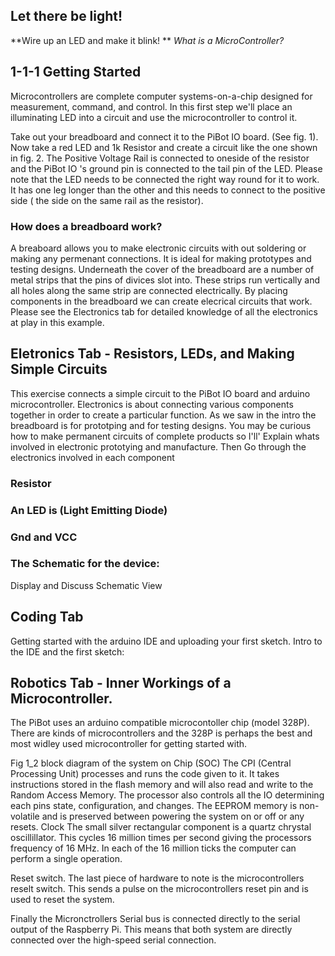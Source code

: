 ## Let there be light! 

**Wire up an LED and make it blink! ** *What is a MicroController?*

## 1-1-1 Getting Started

Microcontrollers are complete computer systems-on-a-chip designed for measurement, command, and control. In this first step we'll place  an illuminating LED into a circuit and use the microcontroller to control it.  

Take out your breadboard and connect it to the PiBot IO board.  (See fig. 1).  Now take a red LED and 1k Resistor and create a circuit like the one shown in fig. 2. The Positive Voltage Rail is connected to oneside of the resistor and the PiBot IO 's ground pin is connected to the tail pin of the LED.  Please note that the LED needs to be connected the right way round for it to work. It has one leg longer than the other and this needs to connect to the positive side ( the side on the same rail as the resistor).

### How does a breadboard work?
A breaboard allows you to make electronic circuits with out soldering or making any permenant connections. It is ideal for making prototypes and testing designs. Underneath the cover of the breadboard are a number of metal strips that the pins of divices slot into. These strips run vertically and all holes along the same strip are connected electrically. By placing components in the breadboard we can create elecrical circuits that work.  Please see the Electronics tab for detailed knowledge of all the electronics at play in this example. 




## Eletronics Tab - Resistors, LEDs, and Making Simple Circuits 
This exercise connects a simple circuit to the PiBot IO board and arduino microcontroller.  Electronics is about connecting various components together in order to create a particular function.  As we saw in the intro the breadboard is for prototping and for testing designs. You may be curious how to make permanent circuits of complete products so I'll'  Explain whats involved in electronic prototying and manufacture. 
Then Go through the electronics involved in each component
### Resistor
### An LED is (Light Emitting Diode)
### Gnd and VCC

### The Schematic for the device: 
Display and Discuss Schematic View


## Coding Tab
Getting started with the arduino IDE and uploading your first sketch.
Intro to the IDE and the first sketch:

## Robotics Tab - Inner Workings of a Microcontroller.  
The PiBot uses an arduino compatible microcontoller chip (model 328P). There are kinds of microcontrollers and the 328P is perhaps the best and most widley used microcontroller for getting started with.    



Fig 1_2 block diagram of the system on Chip (SOC)
 The CPI (Central Processing Unit)  processes and runs the code given to it. It takes instructions stored in the flash memory and will also read and write to the Random Access Memory. The processor also controls all the IO determining each pins state, configuration, and changes. 
The EEPROM memory is non-volatile and is preserved between powering the system on or off or any resets. 
Clock 
The small silver rectangular component is a quartz chrystal oscillillator.  This cycles 16 million times per second giving the processors frequency of 16 MHz. In each of the 16 million ticks the computer can perform a single operation.

Reset switch. 
The last piece of hardware to note is the microcontrollers reselt switch. This sends a pulse on the microcontrollers reset pin and is used to reset the system. 

Finally the Micronctrollers Serial bus is connected directly to the serial output of the Raspberry Pi.  This means that both system are directly connected over the high-speed  serial connection.


